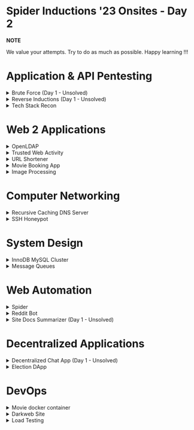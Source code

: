# Spider Inductions '23 Onsites - Day 2
**NOTE**

We value your attempts. Try to do as much as possible. Happy learning !!!

# Application & API Pentesting
<details>
<summary>Brute Force (Day 1 - Unsolved)</summary>
An important part of securing your applications is having strong passwords. A weak password can be susceptible to brute force attacks which are when common passwords are directly fed into a website's login page. 

Your task is to log in to the admin account with the help of tools such as Burp-Suite and Hydra to execute a brute-force attack.

[Website link](http://testasp.vulnweb.com/)
</details>

<details>
<summary>Reverse Inductions (Day 1 - Unsolved)</summary>
Endpoint analysis is an important step in a penetration testing process that identifies all available endpoints of the target API. The Spider inductions portal interacts with a REST API to perform operations on the participants' data. 

You are assigned the task to reverse engineer the API and identify all accessible endpoints. You should also figure out the request and response schema. Submit your report as a postman collection.

[Spider Inductions Portal Link](https://inductions.spider-nitt.org)
</details>

<details>
<summary>Tech Stack Recon</summary>
The first step in successfully pen-testing any website is fully understanding the application. This is where active reconnaissance comes into play which is where you use various tools to probe an application to get information such as open ports, IP addresses, or the entire tech stack of a website.

Your first task is to find the OD(On Duty) website created by SPIDER. Once you have found the website, it is your job to get the public and private IPs as well as the tech stack of the website. This includes frontend, backend, DB, and proxy servers.

[Hint: The OD website is hosted on the local spider server]
</details>

# Web 2 Applications
<details>
<summary>OpenLDAP</summary>

Setup an OpenLDAP server with the following Directory Information Tree
- Organizational units(OU) = users, domains
- Groups = students, teachers (within users OU)

Create a user account for you within the student's group and perform the binding. Entities should be created only using LDIF files
</details>

<details>
<summary>Trusted Web Activity</summary>

Build a Progressive Web Application that hosts a stone paper scissor game against a bot that makes random choices. Trigger a notification at the end of each game. The "Update Available" button should appear when the service worker receives new content, and on clicking it, new content should appear in the app.
Generate an Android build for the application using Trusted Web Activity.

</details>

<details>
<summary>URL Shortener</summary>

Design a URL shortener service that takes a long URL as input and generates a short, unique code for it. When users access the short URL, they should be redirected to the original URL. For the front end, you can make either a mobile or web app.

</details>

<details>
<summary>Movie Booking App</summary>

Build an Application for booking movies. The creativity for UI is appreciated.

### Features
1. Users should be able to browse for movies and select them. Make a screen to show the available movies. When clicked on a movie, it should show the name of the theaters in which it is available. You can use any API to get the movies list.
2. After selecting a movie, theater, and show timing, the user should be able to select the screen. For simplicity, have 20 seats to book from. After clicking "Book now", a ticket should be generated on a separate screen, along with a QR Code. The ticket should consist of all the info.
3. Add a history screen where users can see their past bookings for 1 month.
4. Add a notification system such that it should notify 1 hour prior to the show.


### Brownie points
Implement a user authentication system with a login id and password for each user.

Feel free to explore various APIs to do the task.

Collection of APIs - https://rapidapi.com/hub

</details>

<details>
<summary>Image Processing</summary>

Build an application where users can upload images and resize them to their desired dimensions. An Image should be processed in parallel using multiple threads, and the modified image should be returned to the users.

</details>

# Computer Networking
<details>
<summary>Recursive Caching DNS Server</summary>

As a system architect, you are assigned the task of setup a recursive caching domain name server for the internal network with the below functionalities.
- Allow queries from a specific subnet
- Configure forwarding to Google's name server for outside domains
- Setup a DNS zone with reverse and forward zone configurations
- In the zone files, include records for a web server and cname for it.
For the demonstration purpose, you can use host the DNS server and the web server on the same machine. You can use any DNS server such as Bind, CoreDNS, etc. A simple web server will suffice.

</details>
<details>
<summary>SSH Honeypot</summary>

It is common for hackers to utilize brute force attacks in an attempt to gain unauthorized access to a victim's machine. Design and deploy an efficient honeypot on port 22 that convincingly emulates a vulnerable SSH server. Log all the information available about the attacker.

</details>

# System Design
<details>
<summary>InnoDB MySQL Cluster</summary>

During the production yesterday, we can see a significant load on the MySQL database. You are assigned to set up an InnoDB MySQL cluster that performs group replication. There should be two secondary nodes and a primary node. For the sake of demonstration, you can use MySQL containers.

</details>

<details>
<summary>Message Queues</summary>

Host a front end that has a button in it. On clicking, it should call a REST endpoint of a backend service. Create another backend service that keeps track of the number of clicks the users make and prints it. Both services should communicate via a message queue of your choice.

</details>

# Web Automation
<details>
<summary>Spider</summary>

Build a service that crawls the web in a breadth-first fashion. Maintain a database of URLs with a proper schema of subdomains, paths, and adjacent URLs that the crawler visited.

</details>
<details>
<summary>Reddit Bot</summary>

Create a Discord bot that fetches data from Reddit, such as top posts from a specified subreddit, and automatically shares this content in a designated Discord channel. The bot enhances community engagement by seamlessly delivering relevant Reddit content within the Discord server.

</details>
<details>
<summary>Site Docs Summarizer (Day 1 - Unsolved)</summary>
You have to build a Chrome extension that can be used to summarize all the links that lead to any document (.pdf, .doc, .xls, etc.) within a URL, and when a user clicks on the extension popup, it should show all the links along with the summary of the content within them. 

● For the summarization part **you are not required to create your own summarization pipleine**, Instead [Hugging Face](https://huggingface.co/) provides something called [Inference APIs](https://huggingface.co/inference-api). These are API endpoints for any particular model made available by Hugging Face. All you need to do is review the docs, figure out how to send proper Requests and get the summarized content.

   > For example, you could use something like the [Document Summarizer](https://huggingface.co/spaces/pszemraj/document-summarization) model with its Inference API (by going to "Use via API" at the bottom)
   > The above is just an example. You can use any model, and it's Inference API for this.

</details>

# Decentralized Applications
<details>
<summary>Decentralized Chat App (Day 1 - Unsolved)</summary>
Create a decentralized chat app that relies on peer-to-peer communication without depending on a central server.

- Allow the users to chat personally with other users.
- Implement a group chat feature.
</details>

<details>
<summary>Election DApp</summary>
Build a decentralized application (DApp) for holding an election between two candidates using the Ethereum blockchain. The smart contract should manage the election process, allowing accounts connected to the network to vote for their preferred candidate. Additionally, real-time vote count updates will be displayed during the election.
</details>

# DevOps

<details>
<summary>Movie docker container</summary>

Write a bash script that requests info from the [OMDB](https://www.omdbapi.com) for a given movie.

```bash
bash GetMovieData.sh Inception
```


The data should be saved into a MongoDB container with the following collections: 
- Movies 
- Actors  
- Directors 
- Genres 



 Store only `Title,` `Year,` `Release Date,` `Runtime,` `Director,` `Actor,` `Box Office`  in the **Movies** collection.

Parse the `Actors` field of JSON response and add each actor in the **Actors** collection, as follows using awk. Do the same for `Directors` and `Genres` collections.

```json
{
    "Actors": "Leonardo DiCaprio, Joseph Gordon-Levitt, Elliot Page"
}
```

```json
[
  {
    "name": "Leonardo DiCaprio"
  },
  {
    "name": "Joseph Gordon-Levitt"
  },
  {
    "name": "Elliot Page"
  }
]
```



Have a cronjob that takes a backup of the movie collection. 

Run a separate  container and save the movie poster in the `/images` directory.

Additionally, we expect a load where two instances of the containers are needed to handle it. Implement replication of the data and make sure the data is consistent across the containers.

</details>

<details>
<summary>Darkweb Site</summary>
As a cybercop of the dark web, it's your responsibility to know how websites are hosted in the dark web to prevent crimes. You are assigned the task of hosting a simple html page that's accessible on the Tor network. Feel free to use any web server.
</details>

<details>
<summary>Load Testing</summary>
A JWT-based authentication REST API goes into production next week. We expect around 100 concurrent users. Perform a load test on the given API and the flow of requests should be as mentioned below.
- /register
- /login
- /authenticated
Perform the load test and submit the response report. We suggest you use **Artillery** to perform the load testing. You can do your own research as well.

You have to set up the API locally.

[API LINK](https://github.com/tx2z/jwt-server)

**Note**
Use Mongo version<6 to avoid legacy errors. So, if you are using docker, update the docker-compose file accordingly.
## Documentation
### POST  /register

**Request body**
```json
{
    "email":"",
    "password":""
}
```
**Response**
```json
{
    "_id": "",
    "email": "",
    "password": "",
    "__v": 0
}
```
### POST  /login

**Request body**
```json
{
    "email":"",
    "password":""
}
```
**Response**
```json
{
    "token": ""
}
```
### GET /authenticated

**Request header**
```json
{
    "Authorization": "Bearer <token>"
}
```
**Response**
```json
{
    "msg": "Hey <email>"
}
```
</details>
